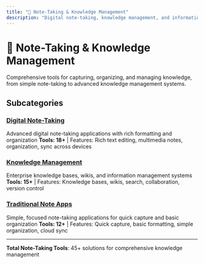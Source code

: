 ```yaml
---
title: "📝 Note-Taking & Knowledge Management"
description: "Digital note-taking, knowledge management, and information organization tools"
---
```


# 📝 Note-Taking & Knowledge Management

Comprehensive tools for capturing, organizing, and managing knowledge, from simple note-taking to advanced knowledge management systems.

## Subcategories

### [Digital Note-Taking](/categories/note-taking-knowledge-management/digital-note-taking/)
Advanced digital note-taking applications with rich formatting and organization
**Tools: 18+** | Features: Rich text editing, multimedia notes, organization, sync across devices

### [Knowledge Management](/categories/note-taking-knowledge-management/knowledge-management/)
Enterprise knowledge bases, wikis, and information management systems
**Tools: 15+** | Features: Knowledge bases, wikis, search, collaboration, version control

### [Traditional Note Apps](/categories/note-taking-knowledge-management/traditional-note-apps/)
Simple, focused note-taking applications for quick capture and basic organization
**Tools: 12+** | Features: Quick capture, basic formatting, simple organization, cloud sync

---

**Total Note-Taking Tools**: 45+ solutions for comprehensive knowledge management